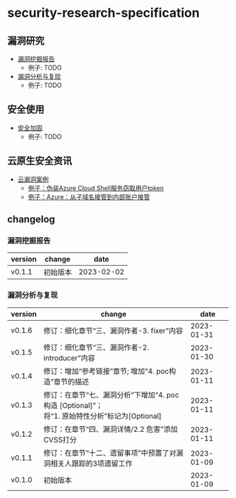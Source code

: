 # security-research-specification

## 漏洞研究

* [漏洞挖掘报告](./%E6%BC%8F%E6%B4%9E%E7%A0%94%E7%A9%B6/%E6%BC%8F%E6%B4%9E%E6%8C%96%E6%8E%98%E6%8A%A5%E5%91%8A.md)
    * 例子: TODO
* [漏洞分析与复现](./%E6%BC%8F%E6%B4%9E%E7%A0%94%E7%A9%B6/%E6%BC%8F%E6%B4%9E%E5%88%86%E6%9E%90%E4%B8%8E%E5%A4%8D%E7%8E%B0.md)
    * 例子: TODO

## 安全使用

* [安全加固](./%E5%AE%89%E5%85%A8%E4%BD%BF%E7%94%A8/%E5%AE%89%E5%85%A8%E5%8A%A0%E5%9B%BA.md)
    * 例子: TODO

## 云原生安全资讯

* [云漏洞案例](./%E4%BA%91%E5%8E%9F%E7%94%9F%E5%AE%89%E5%85%A8%E8%B5%84%E8%AE%AF/%E4%BA%91%E6%BC%8F%E6%B4%9E%E6%A1%88%E4%BE%8B.md)
    * [例子：伪装Azure Cloud Shell服务窃取用户token](./example/%E4%BC%AA%E8%A3%85Azure%20Cloud%20Shell%E6%9C%8D%E5%8A%A1%E7%AA%83%E5%8F%96%E7%94%A8%E6%88%B7token.md)
    * [例子：Azure：从子域名接管到内部账户接管](./example/Azure%EF%BC%9A%E4%BB%8E%E5%AD%90%E5%9F%9F%E5%90%8D%E6%8E%A5%E7%AE%A1%E5%88%B0%E5%86%85%E9%83%A8%E8%B4%A6%E6%88%B7%E6%8E%A5%E7%AE%A1.md)

## changelog

### 漏洞挖掘报告

| version | change | date |
| --- | --- | --- |
| v0.1.1 | 初始版本 | 2023-02-02 |

### 漏洞分析与复现

| version | change | date |
| --- | --- | --- |
| v0.1.6 | 修订：细化章节“三、漏洞作者-3. fixer”内容 | 2023-01-31 |
| v0.1.5 | 修订：细化章节“三、漏洞作者-2. introducer”内容 | 2023-01-30 |
| v0.1.4 | 修订：增加“参考链接”章节; 增加“4. poc构造”章节的描述 | 2023-01-11 |
| v0.1.3 | 修订：在章节“七、漏洞分析”下增加“4. poc构造 [Optional]”；<br>将“1. 原始特性分析”标记为[Optional] | 2023-01-11 |
| v0.1.2 | 修订：在章节“四、漏洞详情/2.2 危害”添加CVSS打分 | 2023-01-11 |
| v0.1.1 | 修订：在章节“十二、遗留事项”中预置了对漏洞相关人跟踪的3项遗留工作 | 2023-01-09 |
| v0.1.0 | 初始版本 | 2023-01-09 |
